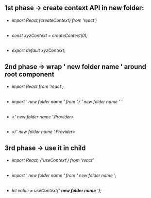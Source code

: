 ## 1st phase -> create context API in new folder:
* ###### import React,{createContext} from 'react';
* ###### const xyzContext = createContext(0);
* ###### export default xyzContext;
     </ul>

## 2nd phase -> wrap ' new folder name ' around root component
* ###### import React from 'react';
* ###### import ' new folder name ' from './ ' new folder name ' '
* ###### <' new folder name '.Provider>
* ###### </' new folder name '.Provider>

## 3rd phase -> use it in child
* ###### import React, {'useContext'}  from 'react'
* ###### import ' new folder name ' from ' new folder name ';
* ###### let value = useContext{' <b>new folder name</b> '}; 








